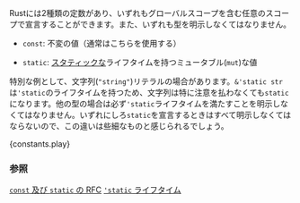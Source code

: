 <!--- Rust has two different types of constants which can be declared in any scope --->
<!--- including global. Both require explicit type annotation: --->
Rustには2種類の定数があり、いずれもグローバルスコープを含む任意のスコープで宣言することができます。また、いずれも型を明示しなくてはなりません。

<!--- * `const`: An unchangeable value (the common case). --->
* `const`: 不変の値（通常はこちらを使用する）
<!--- * `static`: A possibly `mut`able variable with [`'static`][static] lifetime. --->
* `static`: [スタティックな][static]ライフタイムを持つミュータブル(`mut`)な値

<!--- One special case is the `"string"` literal. It can be assigned directly to a --->
<!--- `static` variable without modification because its type signature: --->
<!--- `&'static str` has the required lifetime of `'static`. All other reference --->
<!--- types must be specifically annotated so that they fulfill the `'static` --->
<!--- lifetime. This may seem minor though because the required explicit annotation --->
<!--- hides the distinction. --->
特別な例として、文字列(`"string"`)リテラルの場合があります。`&'static str`は`'static`のライフタイムを持つため、文字列は特に注意を払わなくても`static`になります。他の型の場合は必ず`'static`ライフタイムを満たすことを明示しなくてはなりません。いずれにしろ`static`を宣言するときはすべて明示しなくてはならないので、この違いは些細なものと感じられるでしょう。

{constants.play}

<!--
### See also:
-->
### 参照

[`const` 及び `static` の RFC][const vs static]
[`'static` ライフタイム][static]

[static]: ../scope/lifetime/static_lifetime.html
[const vs static]: https://github.com/rust-lang/rfcs/blob/master/text/0246-const-vs-static.md
